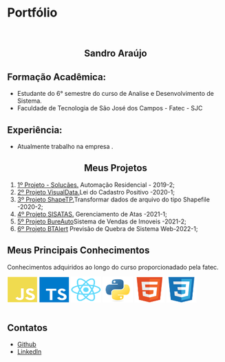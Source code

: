 # Portfólio 
<div align=center>
  <img src="https://github.com/cassia2023/Projeto/assets/151237166/5b335514-3b96-4703-8c43-4255426ec089" width=200 alt="" />
  <h2>Sandro Araújo</h2>
    </div>

  ## Formação Acadêmica:
  * Estudante do 6° semestre do curso de Analise e Desenvolvimento de Sistema.<br>
  * Faculdade de Tecnologia de São José dos Campos - Fatec - SJC
 
  ## Experiência:

   * Atualmente trabalho na empresa .<br>     
<div align=center>
   <h2>Meus Projetos</h2>
    </div>

1) [1º Projeto - Solucães.](https://github.com/drosan19/Portfolio/tree/main/Referencia/Projeto1) Automação Residencial - 2019-2;
2) [2º Projeto VisualData.](https://github.com/drosan19/Portfolio/tree/main/Referencia/Projeto2)Lei do Cadastro Positivo -2020-1;
3) [3º Projeto ShapeTP.](https://github.com/drosan19/Portfolio/tree/main/Referencia/Projeto3)Transformar dados de arquivo do tipo Shapefile -2020-2;
4) [4º Projeto SISATAS.](https://github.com/drosan19/Portfolio/tree/main/Referencia/Projeto4) Gerenciamento de Atas -2021-1;
5) [5º Projeto BureAuto](https://github.com/drosan19/Portfolio/tree/main/Referencia/Projeto5)Sistema de Vendas de Imoveis -2021-2;
6) [6º Projeto BTAlert](https://github.com/drosan19/Portfolio/tree/main/Referencia/Projeto6) Previsão de Quebra de Sistema Web-2022-1;
  </div>

  ## Meus Principais Conhecimentos

  Conhecimentos adquiridos ao longo do curso proporcionadado pela fatec.<br>
  
  <div style="display: inline_block">
  <img align="center" alt="Js" height="60" width="70" src="https://raw.githubusercontent.com/devicons/devicon/master/icons/javascript/javascript-plain.svg">
  <img align="center" alt="Ts" height="60" width="70" src="https://raw.githubusercontent.com/devicons/devicon/master/icons/typescript/typescript-plain.svg">
  <img align="center" alt="React" height="60" width="70" src="https://raw.githubusercontent.com/devicons/devicon/master/icons/react/react-original.svg">  
  <img align="center" alt="Python" height="60" width="70" src="https://raw.githubusercontent.com/devicons/devicon/master/icons/python/python-original.svg">
  <img align="center" alt="HTML" height="60" width="70" src="https://raw.githubusercontent.com/devicons/devicon/master/icons/html5/html5-original.svg">
  <img align="center" alt="CSS" height="60" width="70" src="https://raw.githubusercontent.com/devicons/devicon/master/icons/css3/css3-original.svg">
  <div style="display: inline_block"><br>  

  ## Contatos
* [Github](https://github.com/drosan19/Portfolio)
* [LinkedIn]()


 
